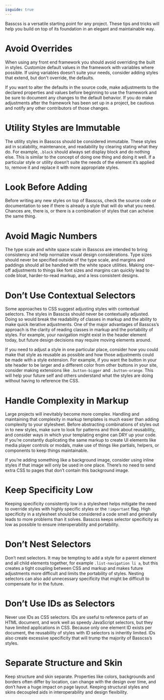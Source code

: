 ```yaml
---
isguide: true
---
```


<p class="h3">
  Basscss is a versatile starting point for any project.
  These tips and tricks will help you build on top of its foundation
  in an elegant and maintainable way.
</p>

# Avoid Overrides

When using any front end framework you should avoid overriding the built in styles.
Customize default values in the framework with variables where possible.
If using variables doesn’t suite your needs,
consider adding styles that extend, but don't override, the defaults.

If you want to alter the defaults in the source code,
make adjustments to the declared properties and values
before beginning to use the framework and be sure to document any changes to the default behavior.
If you do make adjustments after the framework has been set up in a project,
be cautious and notify any other contributors of those changes.


# Utility Styles are Immutable

The utility styles in Basscss should be considered immutable. These styles aid in scalability,
maintenance, and readability by clearing stating what they do. For example, `.block` should always
set display block and do nothing else. This is similar to the concept of doing one thing and doing it well.
If a particular style or utility doesn’t suite the needs of the element it’s applied to,
remove it and replace it with more appropriate styles.


# Look Before Adding

Before writing any new styles on top of Basscss, check the source code or documentation to see
if there is already a style that will do what you need. Chances are, there is,
or there is a combination of styles that can acheive the same thing.


# Avoid Magic Numbers

The type scale and white space scale in Basscss are intended
to bring consistency and help normalize visual design considerations.
Type sizes should never be specified outside of the type scale,
and margins and paddings should all be handled with the white space utilities.
Making one-off adjustments to things like font sizes and margins can quickly lead to code bloat,
harder-to-read markup, and a less consistent designs.


# Don’t Use Contextual Selectors

Some approaches to CSS suggest adjusting styles with contextual selectors.
The styles in Basscss should never be contextually adjusted.
Doing so would break the readability of classes in markup and the ability
to make quick iterative adjustments.
One of the major advantages of Basscss’s approach is the clarity of reading classes in markup
and the portability of styles.
For example, your navigation might exist in the header element today,
but future design decisions may require moving elements around.

If you need to adjust a style in one particular place,
consider how you could make that style as reusable as possible and how those
adjustments could be made with a style extension.
For example, if you want the button in your site header to
be larger and a different color from other buttons in your site,
consider making extensions like `.button-bigger` and `.button-orange`.
This will help your future self and others understand
what the styles are doing without having to reference the CSS.


# Handle Complexity in Markup

Large projects will inevitably become more complex.
Handling and maintaining that complexity in markup templates
is much easier than adding complexity to your stylesheet.
Before abstracting combinations of styles out in to new styles,
make sure to look for patterns and think about reusability,
and consider ways in which your templating engine can DRY up your code.
If you’re constantly duplicating the same markup to create UI elements like
media player controls or modals,
make use of things like partials, helpers, or components to keep things maintainable.

If you’re adding something like a background image,
consider using inline styles if that image will only be used in one place.
There’s no need to send extra CSS to pages that don’t contain this background image.


# Keep Specificity Low

Keeping specificity consistently low in a stylesheet helps mitigate the need to override styles
with highly specific styles or the `!important` flag.
High specificity in a stylesheet should be considered a code smell
and generally leads to more problems than it solves.
Basscss keeps selector specificity as low as possible to ensure interoperability and portability.


# Don’t Nest Selectors

Don’t nest selectors. It may be tempting to add a style for a parent element and all child elements together,
for example `.list-navigation li a`,
but this creates a tight coupling between CSS and markup
and makes future adjustments more difficult and limits the portability of styles.
Nesting selectors can also add unnecessary specificity that might be difficult to compensate for in the future.


# Don’t Use IDs as Selectors

Never use IDs as CSS selectors. IDs are useful to reference parts of an HTML document,
and work well as speedy JavaScript selectors, but they have limited applications in CSS.
Because only one element ID exists per document, the reusability of styles with ID selectors is inheritly limited.
IDs also create excessive specificity that will trump the majority of Basscss’s styles.


# Separate Structure and Skin

Keep structure and skin separate. Properties like colors, backgrounds and borders
often differ by location, can change with the design over time, and don’t have a huge impact on page layout.
Keeping structural styles and skins decoupled aids in interoperability and design flexibility.

